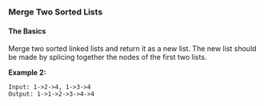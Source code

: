 ### Merge Two Sorted Lists
#### The Basics

Merge two sorted linked lists and return it as a new list. The new list should be made by splicing together the nodes of the first two lists.

**Example 2:**

```
Input: 1->2->4, 1->3->4
Output: 1->1->2->3->4->4
```
